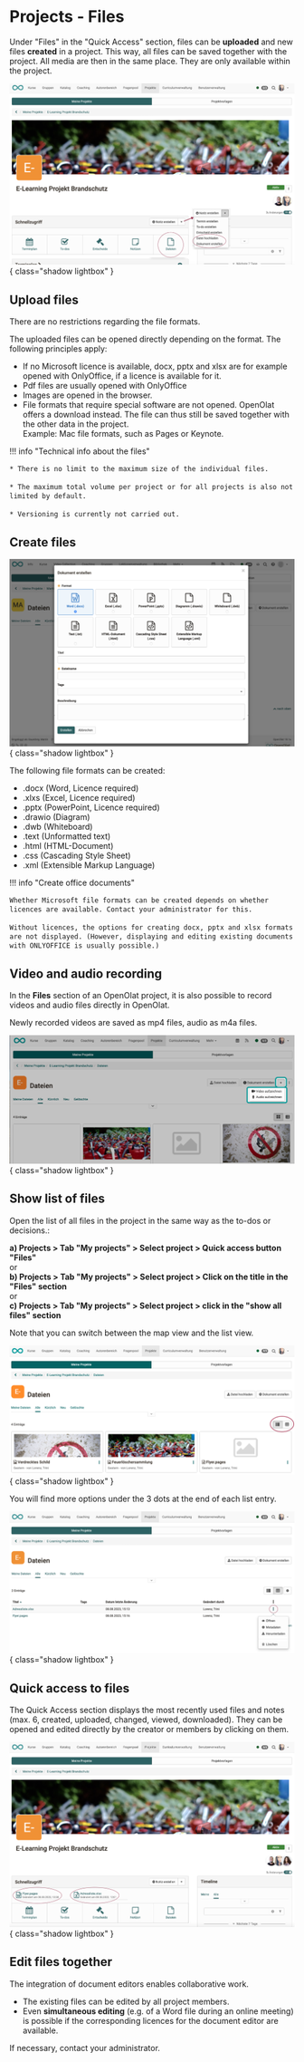 # Projects - Files

Under "Files" in the "Quick Access" section, files can be **uploaded** and new files **created** in a project. This way, all files can be saved together with the project. All media are then in the same place.  They are only available within the project.

![projekte_datei_erstellen_hochladen_v1_de.png](assets/projekte_datei_erstellen_hochladen_v1_de.png){ class="shadow lightbox" }

## Upload files

There are no restrictions regarding the file formats.

The uploaded files can be opened directly depending on the format. 
The following principles apply:

- If no Microsoft licence is available, docx, pptx and xlsx are for example opened with OnlyOffice, if a licence is available for it.
- Pdf files are usually opened with OnlyOffice
- Images are opened in the browser.
- File formats that require special software are not opened. OpenOlat offers a download instead. The file can thus still be saved together with the other data in the project.<br>Example: Mac file formats, such as Pages or Keynote.


!!! info "Technical info about the files"

    * There is no limit to the maximum size of the individual files.
    
    * The maximum total volume per project or for all projects is also not limited by default.

    * Versioning is currently not carried out.
 



## Create files

![projekte_dateien_dokument_erstellen_v1_de.png](assets/projekte_dateien_dokument_erstellen_v1_de.png){ class="shadow lightbox" }

The following file formats can be created:

* .docx (Word, Licence required)
* .xlxs (Excel, Licence required)
* .pptx (PowerPoint, Licence required)
* .drawio (Diagram)
* .dwb (Whiteboard)
* .text (Unformatted text)
* .html (HTML-Document)
* .css (Cascading Style Sheet)
* .xml (Extensible Markup Language)


!!! info "Create office documents"

    Whether Microsoft file formats can be created depends on whether licences are available. Contact your administrator for this.
    
    Without licences, the options for creating docx, pptx and xlsx formats are not displayed. (However, displaying and editing existing documents with ONLYOFFICE is usually possible.)


## Video and audio recording

In the **Files** section of an OpenOlat project, it is also possible to record videos and audio files directly in OpenOlat.

Newly recorded videos are saved as mp4 files, audio as m4a files.

![project_video_audio_recording_v1_de.png](assets/project_video_audio_recording_v1_de.png){ class="shadow lightbox" }


## Show list of files

Open the list of all files in the project in the same way as the to-dos or decisions.: 

**a) Projects > Tab "My projects" > Select project > Quick access button "Files"**<br>
or<br>
**b) Projects > Tab "My projects" > Select project > Click on the title in the "Files" section**<br>
or<br>
**c) Projects > Tab "My projects" > Select project > click in the "show all files" section**

Note that you can switch between the map view and the list view.  

![projekte_dateien_kartenansicht_v1_de.png](assets/projekte_dateien_kartenansicht_v1_de.png){ class="shadow lightbox" }

You will find more options under the 3 dots at the end of each list entry.

![projekte_dateien_liste_v1_de.png](assets/projekte_dateien_liste_v1_de.png){ class="shadow lightbox" }



## Quick access to files 

The Quick Access section displays the most recently used files and notes (max. 6, created, uploaded, changed, viewed, downloaded). They can be opened and edited directly by the creator or members by clicking on them.

![projekte_dateien_schnellzugriff_v1_de.png](assets/projekte_dateien_schnellzugriff_v1_de.png){ class="shadow lightbox" }


## Edit files together 

The integration of document editors enables collaborative work.

* The existing files can be edited by all project members.
* Even **simultaneous editing** (e.g. of a Word file during an online meeting) is possible if the corresponding licences for the document editor are available.

If necessary, contact your administrator.